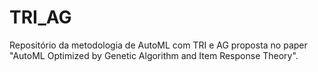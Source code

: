 # TRI_AG
Repositório da metodologia de AutoML com TRI e AG proposta no paper "AutoML Optimized by Genetic Algorithm and Item Response Theory".
